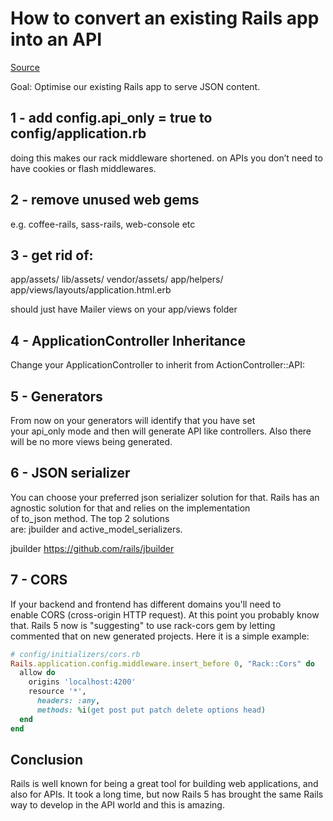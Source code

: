 # How to convert an existing Rails app into an API

[Source](https://hashrocket.com/blog/posts/how-to-make-rails-5-api-only)

Goal: Optimise our existing Rails app to serve JSON content. 

## 1 - add config.api_only = true to config/application.rb

doing this makes our rack middleware shortened. on APIs you don’t need to have cookies or flash middlewares.

## 2 - remove unused web gems

e.g. coffee-rails, sass-rails, web-console etc

## 3 - get rid of:

app/assets/
lib/assets/
vendor/assets/
app/helpers/
app/views/layouts/application.html.erb

should just have Mailer views on your app/views folder

## 4 - ApplicationController Inheritance

Change your ApplicationController to inherit from ActionController::API:

## 5 - Generators

From now on your generators will identify that you have set your api_only mode and then will generate API like controllers. Also there will be no more views being generated.

## 6 - JSON serializer

You can choose your preferred json serializer solution for that. Rails has an agnostic solution for that and relies on the implementation of to_json method. The top 2 solutions are: jbuilder and active_model_serializers.

jbuilder https://github.com/rails/jbuilder

## 7 - CORS

If your backend and frontend has different domains you'll need to enable CORS (cross-origin HTTP request). At this point you probably know that. Rails 5 now is "suggesting" to use rack-cors gem by letting commented that on new generated projects. Here it is a simple example:

``` ruby
# config/initializers/cors.rb
Rails.application.config.middleware.insert_before 0, "Rack::Cors" do
  allow do
    origins 'localhost:4200'
    resource '*',
      headers: :any,
      methods: %i(get post put patch delete options head)
  end
end
```

## Conclusion

Rails is well known for being a great tool for building web applications, and also for APIs. It took a long time, but now Rails 5 has brought the same Rails way to develop in the API world and this is amazing.


